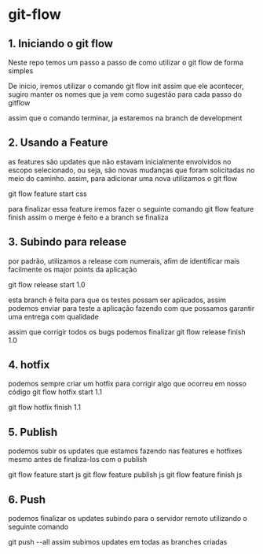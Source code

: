 # git-flow

## 1. Iniciando o git flow
Neste repo temos um passo a passo de como utilizar o git flow de forma simples

De inicio, iremos utilizar o comando git flow init
assim que ele acontecer, sugiro manter os nomes que ja vem como sugestão para cada passo do gitflow

assim que o comando terminar, ja estaremos na branch de development


## 2. Usando a Feature
as features são updates que não estavam inicialmente envolvidos no escopo selecionado, ou seja, são novas mudanças que foram solicitadas no meio do caminho. assim, para adicionar uma nova utilizamos o git flow

git flow feature start css

para finalizar essa feature iremos fazer o seguinte comando
git flow feature finish
assim o merge é feito e a branch se finaliza

## 3. Subindo para release

por padrão, utilizamos a release com numerais, afim de identificar mais facilmente os major points da aplicação

git flow release start 1.0

esta branch é feita para que os testes possam ser aplicados, assim podemos enviar para teste a aplicação fazendo com que possamos garantir uma entrega com qualidade

assim que corrigir todos os bugs podemos finalizar
git flow release finish 1.0

## 4. hotfix
podemos sempre criar um hotfix para corrigir algo que ocorreu em nosso código
git flow hotfix start 1.1

git flow hotfix finish 1.1

## 5. Publish

podemos subir os updates que estamos fazendo nas features e hotfixes mesmo antes de finaliza-los com o publish

git flow feature start js
git flow feature publish js
git flow feature finish js


## 6. Push
podemos finalizar os updates subindo para o servidor remoto utilizando o seguinte comando

git push --all
assim subimos updates em todas as branches criadas